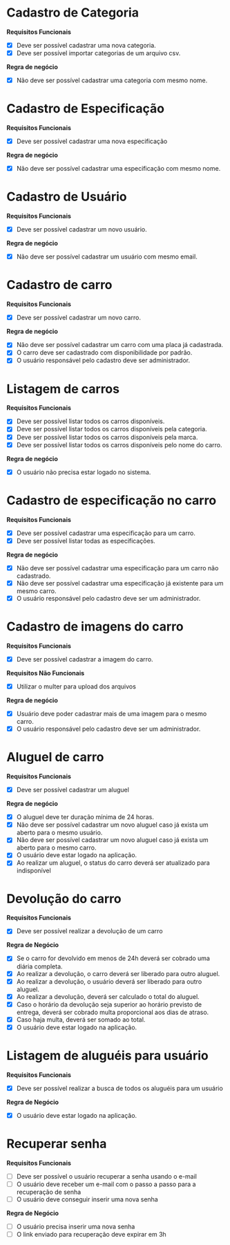 # Cadastro de Categoria

**Requisitos Funcionais**
- [x] Deve ser possível cadastrar uma nova categoria.
- [x] Deve ser possível importar categorias de um arquivo csv.

**Regra de negócio**
- [x] Não deve ser possível cadastrar uma categoria com mesmo nome.

# Cadastro de Especificação

**Requisitos Funcionais**
- [x] Deve ser possível cadastrar uma nova especificação

**Regra de negócio**
- [x] Não deve ser possível cadastrar uma especificação com mesmo nome.

# Cadastro de Usuário

**Requisitos Funcionais**
- [x] Deve ser possível cadastrar um novo usuário.

**Regra de negócio**
- [x] Não deve ser possível cadastrar um usuário com mesmo email.

# Cadastro de carro

**Requisitos Funcionais**
- [x] Deve ser possível cadastrar um novo carro.

**Regra de negócio**
- [x] Não deve ser possível cadastrar um carro com uma placa já cadastrada.
- [x] O carro deve ser cadastrado com disponibilidade por padrão.
- [x] O usuário responsável pelo cadastro deve ser administrador.

# Listagem de carros

**Requisitos Funcionais**
- [x] Deve ser possível listar todos os carros disponíveis.
- [x] Deve ser possível listar todos os carros disponíveis pela categoria.
- [x] Deve ser possível listar todos os carros disponíveis pela marca.
- [x] Deve ser possível listar todos os carros disponíveis pelo nome do carro.

**Regra de negócio**
- [x] O usuário não precisa estar logado no sistema.

# Cadastro de especificação no carro

**Requisitos Funcionais**
- [x] Deve ser possível cadastrar uma especificação para um carro.
- [x] Deve ser possível listar todas as especificações.

**Regra de negócio**
- [x] Não deve ser possível cadastrar uma especificação para um carro não cadastrado.
- [x] Não deve ser possível cadastrar uma especificação já existente para um mesmo carro.
- [x] O usuário responsável pelo cadastro deve ser um administrador.

# Cadastro de imagens do carro

**Requisitos Funcionais**
- [x] Deve ser possível cadastrar a imagem do carro.

**Requisitos Não Funcionais**
- [x] Utilizar o multer para upload dos arquivos

**Regra de negócio**
- [x] Usuário deve poder cadastrar mais de uma imagem para o mesmo carro.
- [x] O usuário responsável pelo cadastro deve ser um administrador.

# Aluguel de carro

**Requisitos Funcionais**
- [x] Deve ser possível cadastrar um aluguel

**Regra de negócio**
- [x] O aluguel deve ter duração mínima de 24 horas.
- [x] Não deve ser possível cadastrar um novo aluguel caso já exista um aberto para o mesmo usuário.
- [x] Não deve ser possível cadastrar um novo aluguel caso já exista um aberto para o mesmo carro.
- [x] O usuário deve estar logado na aplicação.
- [x] Ao realizar um aluguel, o status do carro deverá ser atualizado para indisponível

# Devolução do carro

**Requisitos Funcionais**

- [x] Deve ser possível realizar a devolução de um carro

**Regra de Negócio**

- [x] Se o carro for devolvido em menos de 24h deverá ser cobrado uma diária completa.
- [x] Ao realizar a devolução, o carro deverá ser liberado para outro aluguel.
- [x] Ao realizar a devolução, o usuário deverá ser liberado para outro aluguel.
- [x] Ao realizar a devolução, deverá ser calculado o total do aluguel.
- [x] Caso o horário da devolução seja superior ao horário previsto de entrega, deverá ser cobrado multa proporcional aos dias de atraso.
- [x] Caso haja multa, deverá ser somado ao total.
- [x] O usuário deve estar logado na aplicação.

# Listagem de aluguéis para usuário

**Requisitos Funcionais**

- [x] Deve ser possível realizar a busca de todos os aluguéis para um usuário

**Regra de Negócio**

- [x] O usuário deve estar logado na aplicação.

# Recuperar senha

**Requisitos Funcionais**

- [ ] Deve ser possível o usuário recuperar a senha usando o e-mail
- [ ] O usuário deve receber um e-mail com o passo a passo para a recuperação de senha
- [ ] O usuário deve conseguir inserir uma nova senha

**Regra de Negócio**

- [ ] O usuário precisa inserir uma nova senha
- [ ] O link enviado para recuperação deve expirar em 3h